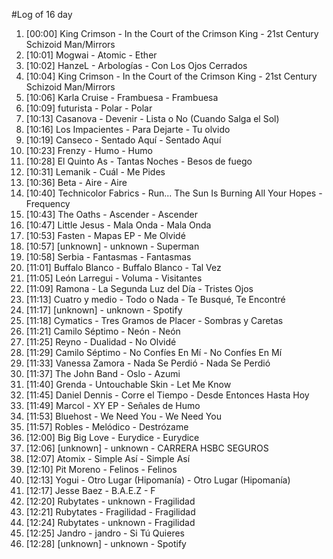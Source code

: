 #Log of 16 day

1. [00:00] King Crimson - In the Court of the Crimson King - 21st Century Schizoid Man/Mirrors
1. [10:01] Mogwai - Atomic - Ether
1. [10:02] HanzeL - Arbologías - Con Los Ojos Cerrados
1. [10:04] King Crimson - In the Court of the Crimson King - 21st Century Schizoid Man/Mirrors
1. [10:06] Karla Cruise - Frambuesa - Frambuesa
1. [10:09] futurista - Polar - Polar
1. [10:13] Casanova - Devenir - Lista o No (Cuando Salga el Sol)
1. [10:16] Los Impacientes - Para Dejarte - Tu olvido
1. [10:19] Canseco - Sentado Aquí - Sentado Aquí
1. [10:23] Frenzy - Humo - Humo
1. [10:28] El Quinto As - Tantas Noches - Besos de fuego
1. [10:31] Lemanik - Cuál - Me Pides
1. [10:36] Beta - Aire - Aire
1. [10:40] Technicolor Fabrics - Run... The Sun Is Burning All Your Hopes - Frequency
1. [10:43] The Oaths - Ascender - Ascender
1. [10:47] Little Jesus - Mala Onda - Mala Onda
1. [10:53] Fasten - Mapas EP - Me Olvidé
1. [10:57] [unknown] - unknown - Superman
1. [10:58] Serbia - Fantasmas - Fantasmas
1. [11:01] Buffalo Blanco - Buffalo Blanco - Tal Vez
1. [11:05] León Larregui - Voluma - Visitantes
1. [11:09] Ramona - La Segunda Luz del Día - Tristes Ojos
1. [11:13] Cuatro y medio - Todo o Nada - Te Busqué, Te Encontré
1. [11:17] [unknown] - unknown - Spotify
1. [11:18] Cymatics - Tres Gramos de Placer - Sombras y Caretas
1. [11:21] Camilo Séptimo - Neón - Neón
1. [11:25] Reyno - Dualidad - No Olvidé
1. [11:29] Camilo Séptimo - No Confíes En Mí - No Confíes En Mí
1. [11:33] Vanessa Zamora - Nada Se Perdió - Nada Se Perdió
1. [11:37] The John Band - Oslo - Azumi
1. [11:40] Grenda - Untouchable Skin - Let Me Know
1. [11:45] Daniel Dennis - Corre el Tiempo - Desde Entonces Hasta Hoy
1. [11:49] Marcol - XY EP - Señales de Humo
1. [11:53] Bluehost - We Need You - We Need You
1. [11:57] Robles - Melódico - Destrózame
1. [12:00] Big Big Love - Eurydice - Eurydice
1. [12:06] [unknown] - unknown - CARRERA HSBC SEGUROS
1. [12:07] Atomix - Simple Así - Simple Así
1. [12:10] Pit Moreno - Felinos - Felinos
1. [12:13] Yogui - Otro Lugar (Hipomanía) - Otro Lugar (Hipomanía)
1. [12:17] Jesse Baez - B.A.E.Z - F
1. [12:20] Rubytates - unknown - Fragilidad
1. [12:21] Rubytates - Fragilidad - Fragilidad
1. [12:24] Rubytates - unknown - Fragilidad
1. [12:25] Jandro - jandro - Si Tú Quieres
1. [12:28] [unknown] - unknown - Spotify
